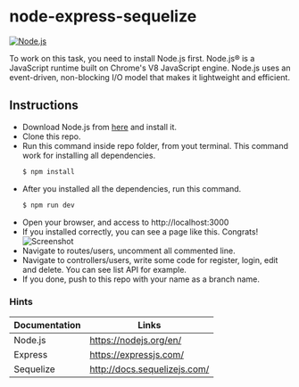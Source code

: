 # node-express-sequelize

[![Node.js](https://rishabh.io/tech/nodejs/img/nodejs.png)](https://nodejs.org/en/)

To work on this task, you need to install Node.js first. Node.js® is a JavaScript runtime built on Chrome's V8 JavaScript engine. Node.js uses an event-driven, non-blocking I/O model that makes it lightweight and efficient.

## Instructions
- Download Node.js from [here](https://nodejs.org/en/download/) and install it.
- Clone this repo.
- Run this command inside repo folder, from yout terminal. This command work for installing all dependencies.
    ```sh
    $ npm install
    ```
- After you installed all the dependencies, run this command.
    ```sh
    $ npm run dev
    ```
- Open your browser, and access to http://localhost:3000
- If you installed correctly, you can see a page like this. Congrats!
![Screenshot](https://storage.googleapis.com/qluster-apidev-images/Screenshot%20from%202018-05-03%2016-18-08.png)
- Navigate to routes/users, uncomment all commented line.
- Navigate to controllers/users, write some code for register, login, edit and delete. You can see list API for example.
- If you done, push to this repo with your name as a branch name.

### Hints

| Documentation | Links |
| ------ | ------ |
| Node.js | https://nodejs.org/en/ |
| Express | https://expressjs.com/ |
| Sequelize | http://docs.sequelizejs.com/ |
